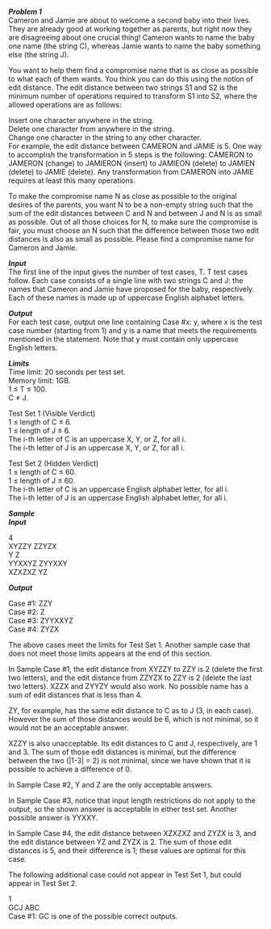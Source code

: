***Problem 1***   
Cameron and Jamie are about to welcome a second baby into their lives. They are already good at working together as parents, but right now they are disagreeing about one crucial thing! Cameron wants to name the baby one name (the string C), whereas Jamie wants to name the baby something else (the string J).   
   
You want to help them find a compromise name that is as close as possible to what each of them wants. You think you can do this using the notion of edit distance. The edit distance between two strings S1 and S2 is the minimum number of operations required to transform S1 into S2, where the allowed operations are as follows:   
   
Insert one character anywhere in the string.   
Delete one character from anywhere in the string.   
Change one character in the string to any other character.   
For example, the edit distance between CAMERON and JAMIE is 5. One way to accomplish the transformation in 5 steps is the following: CAMERON to JAMERON (change) to JAMIERON (insert) to JAMIEON (delete) to JAMIEN (delete) to JAMIE (delete). Any transformation from CAMERON into JAMIE requires at least this many operations.   
   
To make the compromise name N as close as possible to the original desires of the parents, you want N to be a non-empty string such that the sum of the edit distances between C and N and between J and N is as small as possible. Out of all those choices for N, to make sure the compromise is fair, you must choose an N such that the difference between those two edit distances is also as small as possible. Please find a compromise name for Cameron and Jamie.   
   
***Input***   
The first line of the input gives the number of test cases, T. T test cases follow. Each case consists of a single line with two strings C and J: the names that Cameron and Jamie have proposed for the baby, respectively. Each of these names is made up of uppercase English alphabet letters.   
   
***Output***   
For each test case, output one line containing Case #x: y, where x is the test case number (starting from 1) and y is a name that meets the requirements mentioned in the statement. Note that y must contain only uppercase English letters.   
   
***Limits***   
Time limit: 20 seconds per test set.   
Memory limit: 1GB.   
1 ≤ T ≤ 100.   
C ≠ J.   
   
Test Set 1 (Visible Verdict)   
1 ≤ length of C ≤ 6.   
1 ≤ length of J ≤ 6.   
The i-th letter of C is an uppercase X, Y, or Z, for all i.   
The i-th letter of J is an uppercase X, Y, or Z, for all i.   
   
Test Set 2 (Hidden Verdict)   
1 ≤ length of C ≤ 60.   
1 ≤ length of J ≤ 60.   
The i-th letter of C is an uppercase English alphabet letter, for all i.   
The i-th letter of J is an uppercase English alphabet letter, for all i.   
   
***Sample***   
***Input***   
    
4   
XYZZY ZZYZX   
Y Z   
YYXXYZ ZYYXXY   
XZXZXZ YZ   
   
***Output***   
   
Case #1: ZZY   
Case #2: Z   
Case #3: ZYYXXYZ   
Case #4: ZYZX   
   
     
The above cases meet the limits for Test Set 1. Another sample case that does not meet those limits appears at the end of this section.   
   
In Sample Case #1, the edit distance from XYZZY to ZZY is 2 (delete the first two letters), and the edit distance from ZZYZX to ZZY is 2 (delete the last two letters). XZZX and ZYYZY would also work. No possible name has a sum of edit distances that is less than 4.   
   
ZY, for example, has the same edit distance to C as to J (3, in each case). However the sum of those distances would be 6, which is not minimal, so it would not be an acceptable answer.   
   
XZZY is also unacceptable. Its edit distances to C and J, respectively, are 1 and 3. The sum of those edit distances is minimal, but the difference between the two (|1-3| = 2) is not minimal, since we have shown that it is possible to achieve a difference of 0.   
   
In Sample Case #2, Y and Z are the only acceptable answers.   
   
In Sample Case #3, notice that input length restrictions do not apply to the output, so the shown answer is acceptable in either test set. Another possible answer is YYXXY.   
   
In Sample Case #4, the edit distance between XZXZXZ and ZYZX is 3, and the edit distance between YZ and ZYZX is 2. The sum of those edit distances is 5, and their difference is 1; these values are optimal for this case.   
   
The following additional case could not appear in Test Set 1, but could appear in Test Set 2.   
   
1   
GCJ ABC   
Case #1: GC is one of the possible correct outputs.